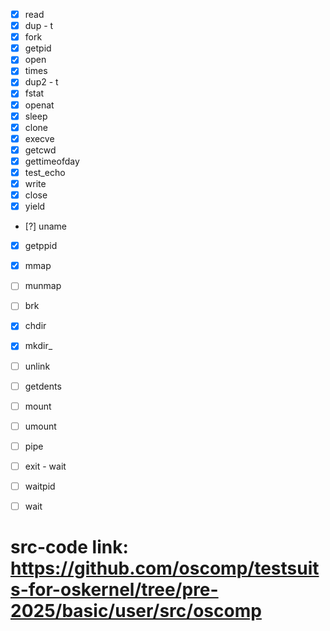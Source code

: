 - [x] read  
- [x] dup       - t
- [x] fork      
- [x] getpid        
- [x] open       
- [x] times   
- [x] dup2      - t
- [x] fstat     
- [x] openat  
- [x] sleep       
- [x] clone  
- [x] execve  
- [x] getcwd    
- [x] gettimeofday  
- [x] test_echo   
- [x] write
- [x] close  
- [x] yield

- [?] uname  
- [x] getppid

- [x] mmap   
- [ ] munmap  
- [ ] brk  

- [x] chdir
- [x] mkdir_ 
- [ ] unlink  

- [ ] getdents  

- [ ] mount 
- [ ] umount
- [ ] pipe  

- [ ] exit      - wait
- [ ] waitpid
- [ ] wait

# src-code link: https://github.com/oscomp/testsuits-for-oskernel/tree/pre-2025/basic/user/src/oscomp